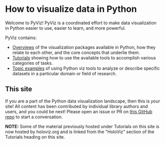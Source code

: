 # How to visualize data in Python

Welcome to PyViz!  PyViz is a coordinated effort to make data visualization in Python easier to use, easier to learn, and more powerful.

PyViz contains:

 - [Overviews](overviews/index.html) of the visualization packages available in Python, how they relate to each other, and the core concepts that underlie them.
 - [Tutorials](tutorials/index.html) showing how to use the available tools to accomplish various categories of tasks.
 - [Topic examples](htts://examples.pyviz.org) of using Python viz tools to analyze or describe specific datasets in a particular domain or field of research.

## This site
If you are a part of the Python data visualization landscape, then this is _your_ site!  All content has been contributed by individual library authors and users, and you could be next!
Please open an issue or
PR on [this GitHub repo](https://github.com/pyviz/pyviz) to start a conversation.

**NOTE:** Some of the material previously hosted under Tutorials on this site is now hosted by holoviz.org and is linked from the "HoloViz" section of the Tutorials heading on this site.
